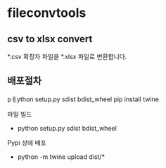 # fileconvtools

## csv to xlsx convert

*.csv 확장자 파일을 *.xlsx 파일로 변환합니다.



## 배포절차

pㅔython setup.py sdist bdist_wheel
pip install twine

파일 빌드
- python setup.py sdist bdist_wheel


Pypi 상에 배포
- python -m twine upload dist/*
